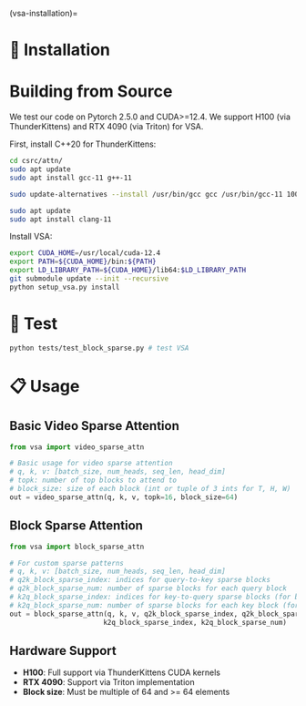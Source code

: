 (vsa-installation)=

# 🔧 Installation

# Building from Source
We test our code on Pytorch 2.5.0 and CUDA>=12.4. We support H100 (via ThunderKittens) and RTX 4090 (via Triton) for VSA.

First, install C++20 for ThunderKittens:

```bash
cd csrc/attn/
sudo apt update
sudo apt install gcc-11 g++-11

sudo update-alternatives --install /usr/bin/gcc gcc /usr/bin/gcc-11 100 --slave /usr/bin/g++ g++ /usr/bin/g++-11

sudo apt update
sudo apt install clang-11
```

Install VSA:

```bash
export CUDA_HOME=/usr/local/cuda-12.4
export PATH=${CUDA_HOME}/bin:${PATH} 
export LD_LIBRARY_PATH=${CUDA_HOME}/lib64:$LD_LIBRARY_PATH
git submodule update --init --recursive
python setup_vsa.py install
```

# 🧪 Test

```bash
python tests/test_block_sparse.py # test VSA
```

# 📋 Usage

## Basic Video Sparse Attention

```python
from vsa import video_sparse_attn

# Basic usage for video sparse attention
# q, k, v: [batch_size, num_heads, seq_len, head_dim]
# topk: number of top blocks to attend to
# block_size: size of each block (int or tuple of 3 ints for T, H, W)
out = video_sparse_attn(q, k, v, topk=16, block_size=64)
```

## Block Sparse Attention

```python
from vsa import block_sparse_attn

# For custom sparse patterns
# q, k, v: [batch_size, num_heads, seq_len, head_dim]  
# q2k_block_sparse_index: indices for query-to-key sparse blocks
# q2k_block_sparse_num: number of sparse blocks for each query block
# k2q_block_sparse_index: indices for key-to-query sparse blocks (for backward pass)
# k2q_block_sparse_num: number of sparse blocks for each key block (for backward pass)
out = block_sparse_attn(q, k, v, q2k_block_sparse_index, q2k_block_sparse_num, 
                       k2q_block_sparse_index, k2q_block_sparse_num)
```

## Hardware Support

- **H100**: Full support via ThunderKittens CUDA kernels
- **RTX 4090**: Support via Triton implementation
- **Block size**: Must be multiple of 64 and >= 64 elements
